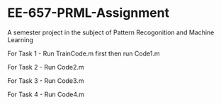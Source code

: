 # EE-657-PRML-Assignment

  A semester project in the subject of Pattern Recogonition and Machine Learning

For Task 1 - Run TrainCode.m first then run Code1.m

For Task 2 - Run Code2.m

For Task 3 - Run Code3.m

For Task 4 - Run Code4.m
